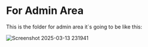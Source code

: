 # For Admin Area
This is the folder for admin area
it`s going to be like this:

![Screenshot 2025-03-13 231941](https://github.com/user-attachments/assets/4a3c9642-4ddd-4131-bbae-cc770b3899e9)
